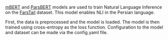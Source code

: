 [mBERT](https://huggingface.co/bert-base-multilingual-cased) and [ParsBERT](https://github.com/hooshvare/parsbert) models are used to train Natural Language Inference on the [FarsTail](https://github.com/dml-qom/FarsTail) dataset. 
This model enables NLI in the Persian language. 

First, the data is preprocessed and the model is loaded. The model is then trained using cross-entropy as the loss function. Configuration to the model and dataset can be made via the config.yaml file. 
